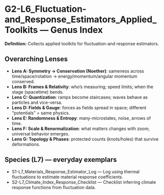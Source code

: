 # G2-L6_Fluctuation-and_Response_Estimators_Applied_Toolkits — Genus Index
**Definition:** Collects applied toolkits for fluctuation-and response estimators.

## Overarching Lenses

- **Lens A: Symmetry -> Conservation (Noether)**: sameness across time/space/rotation → energy/momentum/angular momentum conserved.
- **Lens B: Frames & Relativity**: who’s measuring; speed limits; when the stage (spacetime) bends.
- **Lens C: Quantization**: ramps become staircases; waves behave as particles and vice-versa.
- **Lens D: Fields & Gauge**: forces as fields spread in space; different “potentials” = same physics.
- **Lens E: Randomness & Entropy**: many-microstates, noise, arrows of time.
- **Lens F: Scale & Renormalization**: what matters changes with zoom; universal behavior emerges.
- **Lens G: Topology & Phases**: protected counts (knots/holes) that survive deformations.

## Species (L7) — everyday exemplars
- S1-L7_Materials_Response_Estimator_Log — Log using thermal fluctuations to estimate material response coefficients.
- S2-L7_Climate_Index_Response_Checklist — Checklist inferring climate response functions from fluctuation data.
